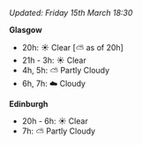 *Updated: Friday 15th March 18:30*

**Glasgow**

* 20h: :sunny: Clear [:partly_sunny: as of 20h]
* 21h - 3h: :sunny: Clear
* 4h, 5h: :partly_sunny: Partly Cloudy
* 6h, 7h: :cloud: Cloudy

**Edinburgh**

* 20h - 6h: :sunny: Clear
* 7h: :partly_sunny: Partly Cloudy
